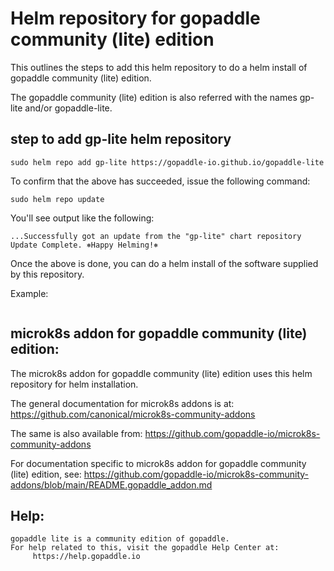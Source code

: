 # Helm repository for gopaddle community (lite) edition

This outlines the steps to add this helm repository to do a helm install of
gopaddle community (lite) edition.

The gopaddle community (lite) edition is also referred with the names
gp-lite and/or gopaddle-lite.

## step to add gp-lite helm repository
```
sudo helm repo add gp-lite https://gopaddle-io.github.io/gopaddle-lite
```

To confirm that the above has succeeded, issue the following command:
```
sudo helm repo update
```

You'll see output like the following:
```
...Successfully got an update from the "gp-lite" chart repository
Update Complete. ⎈Happy Helming!⎈
```

Once the above is done, you can do a helm install of the software supplied
by this repository.

Example:
```
```

## microk8s addon for gopaddle community (lite) edition:

The microk8s addon for gopaddle community (lite) edition uses this helm
repository for helm installation.

The general documentation for microk8s addons is at:
https://github.com/canonical/microk8s-community-addons
  
The same is also available from:
https://github.com/gopaddle-io/microk8s-community-addons
  
For documentation specific to microk8s addon for gopaddle community (lite)
edition, see:
https://github.com/gopaddle-io/microk8s-community-addons/blob/main/README.gopaddle_addon.md

## Help:

```
gopaddle lite is a community edition of gopaddle.
For help related to this, visit the gopaddle Help Center at:
     https://help.gopaddle.io
```
